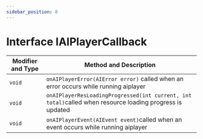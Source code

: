 ```yaml
---
sidebar_position: 8
---
```


# Interface IAIPlayerCallback

| Modifier and Type | Method and Description                                       |
| ----------------- | ------------------------------------------------------------ |
| `void`            | `onAIPlayerError(AIError error)` called when an error occurs while running aiplayer |
| `void`            | `onAIPlayerResLoadingProgressed(int current, int total)`called when resource loading progress is updated |
| `void`            | `onAIPlayerEvent(AIEvent event)`called when an event occurs while running aiplayer|
